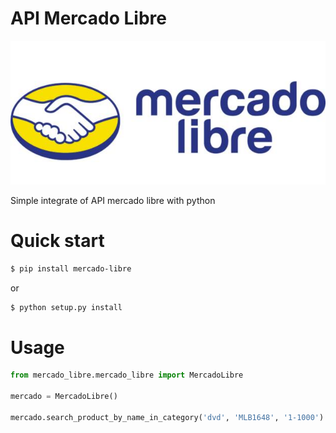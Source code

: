 # API Mercado Libre

![Mercado Libre](mercado-libre.jpg)

Simple integrate of API mercado libre with python

# Quick start

```bash
$ pip install mercado-libre
```
or

```bash
$ python setup.py install
```
# Usage

```python
from mercado_libre.mercado_libre import MercadoLibre

mercado = MercadoLibre()

mercado.search_product_by_name_in_category('dvd', 'MLB1648', '1-1000')
```

